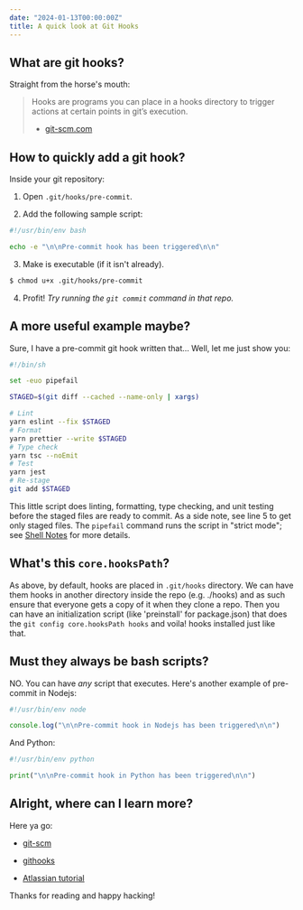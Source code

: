 ```yaml
---
date: "2024-01-13T00:00:00Z"
title: A quick look at Git Hooks
---
```


## What are git hooks?

Straight from the horse's mouth:

> Hooks are programs you can place in a hooks directory to trigger actions at certain points in git’s execution.
>
> - [git-scm.com](https://git-scm.com/docs/githooks)

## How to quickly add a git hook?

Inside your git repository:

1. Open `.git/hooks/pre-commit`.

2. Add the following sample script:

```sh
#!/usr/bin/env bash

echo -e "\n\nPre-commit hook has been triggered\n\n"
```

3. Make is executable (if it isn't already).

```sh
$ chmod u+x .git/hooks/pre-commit
```

4. Profit! _Try running the `git commit` command in that repo._

## A more useful example maybe?

Sure, I have a pre-commit git hook written that... Well, let me just show you:

```sh
#!/bin/sh

set -euo pipefail

STAGED=$(git diff --cached --name-only | xargs)

# Lint
yarn eslint --fix $STAGED
# Format
yarn prettier --write $STAGED
# Type check
yarn tsc --noEmit
# Test
yarn jest
# Re-stage
git add $STAGED
```

This little script does linting, formatting, type checking, and unit testing before the staged files are ready to commit. As a side note, see line 5 to get only staged files. The `pipefail` command runs the script in "strict mode"; see [Shell Notes](/notes/shell/) for more details.

## What's this `core.hooksPath`?

As above, by default, hooks are placed in `.git/hooks` directory. We can have them hooks in another directory inside the repo (e.g. ./hooks) and as such ensure that everyone gets a copy of it when they clone a repo. Then you can have an initialization script (like 'preinstall' for package.json) that does the `git config core.hooksPath hooks` and voila! hooks installed just like that.

## Must they always be bash scripts?

NO. You can have _any_ script that executes. Here's another example of pre-commit in Nodejs:

```javascript
#!/usr/bin/env node

console.log("\n\nPre-commit hook in Nodejs has been triggered\n\n")
```

And Python:

```python
#!/usr/bin/env python

print("\n\nPre-commit hook in Python has been triggered\n\n")
```

## Alright, where can I learn more?

Here ya go:

- [git-scm](https://git-scm.com/docs/githooks)

- [githooks](https://githooks.com/)

- [Atlassian tutorial](https://www.atlassian.com/git/tutorials/git-hooks)

Thanks for reading and happy hacking!
